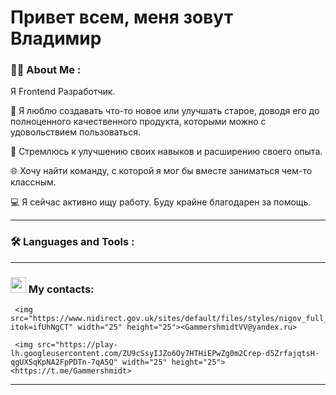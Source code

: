 # Привет всем, меня зовут Владимир

### 👩‍💻 About Me :

Я Frontend Разработчик.

🥰 Я люблю создавать что-то новое или улучшать старое, доводя его до полноценного качественного продукта, которыми можно с удовольствием пользоваться.

🏃 Стремлюсь к улучшению своих навыков и расширению своего опыта.

🌐 Хочу найти команду, с которой я мог бы вместе заниматься чем-то классным.

💻 Я сейчас активно ищу работу. Буду крайне благодарен за помощь.

---

### 🛠️ Languages and Tools :

---

### <img src="https://icon-library.com/images/icon-for-contact/icon-for-contact-2.jpg" width="25" height="25"> My contacts:

     <img src="https://www.nidirect.gov.uk/sites/default/files/styles/nigov_full_620_x1/public/images/email_logo.jpg?itok=ifUhNgCT" width="25" height="25"><GammershmidtVV@yandex.ru>

     <img src="https://play-lh.googleusercontent.com/ZU9cSsyIJZo6Oy7HTHiEPwZg0m2Crep-d5ZrfajqtsH-qgUXSqKpNA2FpPDTn-7qA5Q" width="25" height="25"><https://t.me/Gammershmidt>

---
